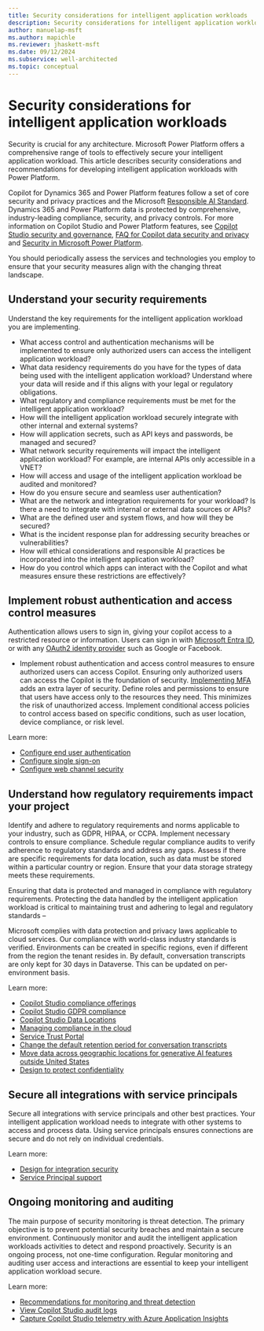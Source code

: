 ```yaml
---
title: Security considerations for intelligent application workloads
description: Security considerations for intelligent application workloads TODO
author: manuelap-msft
ms.author: mapichle
ms.reviewer: jhaskett-msft
ms.date: 09/12/2024
ms.subservice: well-architected
ms.topic: conceptual
---
```


# Security considerations for intelligent application workloads

Security is crucial for any architecture. Microsoft Power Platform offers a comprehensive range of tools to effectively secure your intelligent application workload. This article describes security considerations and recommendations for developing intelligent application workloads with Power Platform.

Copilot for Dynamics 365 and Power Platform features follow a set of core security and privacy practices and the Microsoft [Responsible AI Standard](https://www.microsoft.com/ai/principles-and-approach). Dynamics 365 and Power Platform data is protected by comprehensive, industry-leading compliance, security, and privacy controls. For more information on Copilot Studio and Power Platform features, see [Copilot Studio security and governance](/microsoft-copilot-studio/security-and-governance), [FAQ for Copilot data security and privacy](/power-platform/faqs-copilot-data-security-privacy) and [Security in Microsoft Power Platform](/power-platform/admin/security/overview).

You should periodically assess the services and technologies you employ to ensure that your security measures align with the changing threat landscape.

## Understand your security requirements

Understand the key requirements for the intelligent application workload you are implementing.

- What access control and authentication mechanisms will be implemented to ensure only authorized users can access the intelligent application workload?
- What data residency requirements do you have for the types of data being used with the intelligent application workload? Understand where your data will reside and if this aligns with your legal or regulatory obligations.
- What regulatory and compliance requirements must be met for the intelligent application workload?
- How will the intelligent application workload securely integrate with other internal and external systems? 
- How will application secrets, such as API keys and passwords, be managed and secured?
- What network security requirements will impact the intelligent application workload? For example, are internal APIs only accessible in a VNET? 
- How will access and usage of the intelligent application workload be audited and monitored?
- How do you ensure secure and seamless user authentication?
- What are the network and integration requirements for your workload? Is there a need to integrate with internal or external data sources or APIs? 
- What are the defined user and system flows, and how will they be secured? 
- What is the incident response plan for addressing security breaches or vulnerabilities?
- How will ethical considerations and responsible AI practices be incorporated into the intelligent application workload?
- How do you control which apps can interact with the Copilot and what measures ensure these restrictions are effectively?

## Implement robust authentication and access control measures

Authentication allows users to sign in, giving your copilot access to a restricted resource or information. Users can sign in with [Microsoft Entra ID](/microsoft-copilot-studio/configuration-authentication-azure-ad), or with any [OAuth2 identity provider](/azure/active-directory/develop/v2-oauth2-auth-code-flow) such as Google or Facebook.

- Implement robust authentication and access control measures to ensure authorized users can access Copilot. Ensuring only authorized users can access the Copilot is the foundation of security. [Implementing MFA](/entra/fundamentals/how-subscriptions-associated-directory) adds an extra layer of security. Define roles and permissions to ensure that users have access only to the resources they need. This minimizes the risk of unauthorized access. Implement conditional access policies to control access based on specific conditions, such as user location, device compliance, or risk level.

Learn more:

- [Configure end user authentication](/microsoft-copilot-studio/configuration-authentication-azure-ad)
- [Configure single sign-on](/microsoft-copilot-studio/configure-sso?tabs=webApp)
- [Configure web channel security](/microsoft-copilot-studio/configure-web-security)

## Understand how regulatory requirements impact your project

Identify and adhere to regulatory requirements and norms applicable to your industry, such as GDPR, HIPAA, or CCPA. Implement necessary controls to ensure compliance. Schedule regular compliance audits to verify adherence to regulatory standards and address any gaps. Assess if there are specific requirements for data location, such as data must be stored within a particular country or region. Ensure that your data storage strategy meets these requirements. 

Ensuring that data is protected and managed in compliance with regulatory requirements. Protecting the data handled by the intelligent application workload is critical to maintaining trust and adhering to legal and regulatory standards – 

Microsoft complies with data protection and privacy laws applicable to cloud services. Our compliance with world-class industry standards is verified. Environments can be created in specific regions, even if different from the region the tenant resides in. By default, conversation transcripts are only kept for 30 days in Dataverse. This can be updated on per-environment basis.

Learn more:

- [Copilot Studio compliance offerings](/microsoft-copilot-studio/admin-certification)
- [Copilot Studio GDPR compliance](/microsoft-copilot-studio/personal-data-summary)
- [Copilot Studio Data Locations](/microsoft-copilot-studio/data-location?tabs=web)
- [Managing compliance in the cloud](/trust-center/compliance/compliance-overview)
- [Service Trust Portal](https://servicetrust.microsoft.com/ViewPage/HomePageVNext)
- [Change the default retention period for conversation transcripts](/microsoft-copilot-studio/analytics-sessions-transcripts#change-the-default-retention-period)
- [Move data across geographic locations for generative AI features outside United States](/microsoft-copilot-studio/manage-data-movement-outside-us)
- [Design to protect confidentiality](/power-platform/well-architected/security/principles#design-to-protect-confidentiality)

## Secure all integrations with service principals

Secure all integrations with service principals and other best practices.
Your intelligent application workload needs to integrate with other systems to access and process data. Using service principals ensures connections are secure and do not rely on individual credentials.

Learn more:

- [Design for integration security](/power-platform/well-architected/security/principles#design-for-integration-security)
- [Service Principal support](/power-automate/service-principal-support)

## Ongoing monitoring and auditing

The main purpose of security monitoring is threat detection. The primary objective is to prevent potential security breaches and maintain a secure environment. Continuously monitor and audit the intelligent application workloads activities to detect and respond proactively. Security is an ongoing process, not one-time configuration. Regular monitoring and auditing user access and interactions are essential to keep your intelligent application workload secure.

Learn more:

- [Recommendations for monitoring and threat detection](/power-platform/well-architected/security/monitor-threats)
- [View Copilot Studio audit logs](/microsoft-copilot-studio/admin-logging-copilot-studio)
- [Capture Copilot Studio telemetry with Azure Application Insights](/microsoft-copilot-studio/advanced-bot-framework-composer-capture-telemetry?tabs=webApp)
